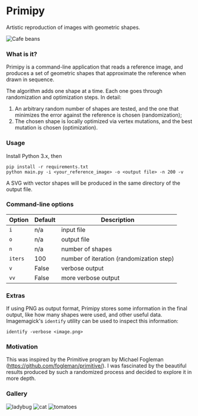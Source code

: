 # Primipy

Artistic reproduction of images with geometric shapes.

![Cafe beans](https://lmancini.github.io/static/primipy/cafe.jpg)

### What is it?

Primipy is a command-line application that reads a reference image, and produces a set of geometric shapes that approximate the reference when drawn in sequence.

The algorithm adds one shape at a time. Each one goes through randomization and optimization steps. In detail:

 1. An arbitrary random number of shapes are tested, and the one that minimizes the error against the reference is chosen (randomization);
 2. The chosen shape is locally optimized via vertex mutations, and the best mutation is chosen (optimization).

### Usage

Install Python 3.x, then

```
pip install -r requirements.txt
python main.py -i <your_reference_image> -o <output file> -n 200 -v
```

A SVG with vector shapes will be produced in the same directory of the output file.

### Command-line options

| Option | Default | Description |
| --- | --- | --- |
| `i` | n/a | input file |
| `o` | n/a | output file |
| `n` | n/a | number of shapes |
| `iters` | 100 | number of iteration (randomization step) |
| `v` | False | verbose output |
| `vv` | False | more verbose output |

### Extras

If using PNG as output format, Primipy stores some information in the final output, like how many shapes were used, and other useful data. Imagemagick's `identify` utility can be used to inspect this information:

```
identify -verbose <image.png>
```

### Motivation

This was inspired by the Primitive program by Michael Fogleman (https://github.com/fogleman/primitive/). I was fascinated by the beautiful results produced by such a randomized process and decided to explore it in more depth.

### Gallery

![ladybug](https://lmancini.github.io/static/primipy/ladybug.jpg)
![cat](https://lmancini.github.io/static/primipy/cat.jpg)
![tomatoes](https://lmancini.github.io/static/primipy/tomatoes.jpg)
